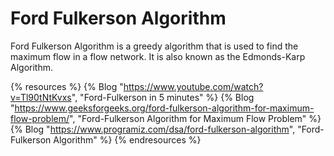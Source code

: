 # Ford Fulkerson Algorithm

Ford Fulkerson Algorithm is a greedy algorithm that is used to find the maximum flow in a flow network. It is also known as the Edmonds-Karp Algorithm.

{% resources %}
  {% Blog "https://www.youtube.com/watch?v=Tl90tNtKvxs", "Ford-Fulkerson in 5 minutes" %}
  {% Blog "https://www.geeksforgeeks.org/ford-fulkerson-algorithm-for-maximum-flow-problem/", "Ford-Fulkerson Algorithm for Maximum Flow Problem" %}
  {% Blog "https://www.programiz.com/dsa/ford-fulkerson-algorithm", "Ford-Fulkerson Algorithm" %}
{% endresources %}
